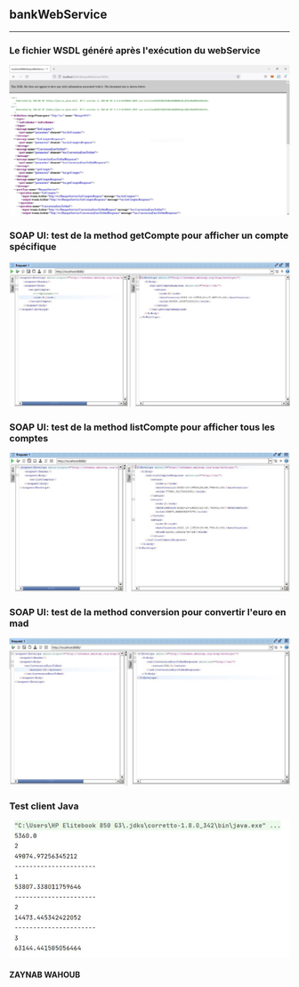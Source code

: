 <h2>bankWebService</h2>
<hr>
<h3>Le fichier WSDL généré après l'exécution du webService</h3>
<img src="screens/WSDL XML.JPG">

<h3>SOAP UI: test de la method getCompte pour afficher un compte spécifique</h3>
<img src="screens/compte.jpg">

<h3>SOAP UI: test de la method listCompte pour afficher tous les comptes</h3>
<img src="screens/comptes.jpg">


<h3>SOAP UI: test de la method conversion pour convertir l'euro en mad</h3>
<img src="screens/conversion.jpg">

<h3>Test client Java</h3>
<img src="screens/clientJava.JPG">

<h4>ZAYNAB WAHOUB</h4>
